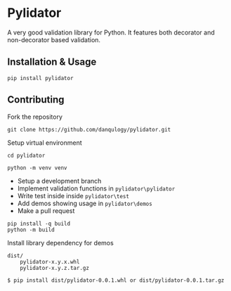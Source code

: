 # Pylidator

A very good validation library for Python. It features both decorator and non-decorator based validation.

## Installation & Usage

```[bash]
pip install pylidator
```

<!-- ```[bash]
# code.py
from pylidator import contains

contains("Hello world", "world")
``` -->

## Contributing

Fork the repository

```[bash]
git clone https://github.com/danqulogy/pylidator.git
```

Setup virtual environment

```[bash]
cd pylidator

python -m venv venv
```

* Setup a development branch
* Implement validation functions in ```pylidator\pylidator```
* Write test inside inside ```pylidator\test```
* Add demos showing usage in ```pylidator\demos```
* Make a pull request

```[python]
pip install -q build
python -m build
```

Install library dependency for demos

```[python]
dist/
    pylidator-x.y.x.whl
    pylidator-x.y.z.tar.gz

$ pip install dist/pylidator-0.0.1.whl or dist/pylidator-0.0.1.tar.gz 

```

